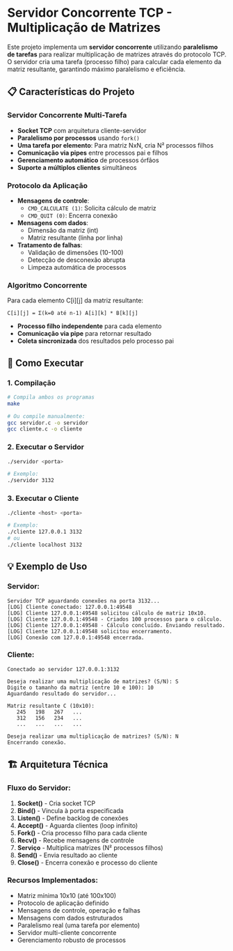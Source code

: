 # Servidor Concorrente TCP - Multiplicação de Matrizes

Este projeto implementa um **servidor concorrente** utilizando **paralelismo de tarefas** para realizar multiplicação de matrizes através do protocolo TCP. O servidor cria uma tarefa (processo filho) para calcular cada elemento da matriz resultante, garantindo máximo paralelismo e eficiência.

## 📋 Características do Projeto

### Servidor Concorrente Multi-Tarefa
- **Socket TCP** com arquitetura cliente-servidor
- **Paralelismo por processos** usando `fork()` 
- **Uma tarefa por elemento**: Para matriz NxN, cria N² processos filhos
- **Comunicação via pipes** entre processos pai e filhos
- **Gerenciamento automático** de processos órfãos
- **Suporte a múltiplos clientes** simultâneos

### Protocolo da Aplicação
- **Mensagens de controle**: 
  - `CMD_CALCULATE (1)`: Solicita cálculo de matriz
  - `CMD_QUIT (0)`: Encerra conexão
- **Mensagens com dados**:
  - Dimensão da matriz (int)
  - Matriz resultante (linha por linha)
- **Tratamento de falhas**:
  - Validação de dimensões (10-100)
  - Detecção de desconexão abrupta
  - Limpeza automática de processos

### Algoritmo Concorrente
Para cada elemento C[i][j] da matriz resultante:
```
C[i][j] = Σ(k=0 até n-1) A[i][k] * B[k][j]
```
- **Processo filho independente** para cada elemento
- **Comunicação via pipe** para retornar resultado
- **Coleta sincronizada** dos resultados pelo processo pai

## 🚀 Como Executar

### 1. Compilação
```bash
# Compila ambos os programas
make

# Ou compile manualmente:
gcc servidor.c -o servidor
gcc cliente.c -o cliente
```

### 2. Executar o Servidor
```bash
./servidor <porta>

# Exemplo:
./servidor 3132
```

### 3. Executar o Cliente
```bash
./cliente <host> <porta>

# Exemplo:
./cliente 127.0.0.1 3132
# ou
./cliente localhost 3132
```

## 💡 Exemplo de Uso

### Servidor:
```
Servidor TCP aguardando conexões na porta 3132...
[LOG] Cliente conectado: 127.0.0.1:49548
[LOG] Cliente 127.0.0.1:49548 solicitou cálculo de matriz 10x10.
[LOG] Cliente 127.0.0.1:49548 - Criados 100 processos para o cálculo.
[LOG] Cliente 127.0.0.1:49548 - Cálculo concluído. Enviando resultado.
[LOG] Cliente 127.0.0.1:49548 solicitou encerramento.
[LOG] Conexão com 127.0.0.1:49548 encerrada.
```

### Cliente:
```
Conectado ao servidor 127.0.0.1:3132

Deseja realizar uma multiplicação de matrizes? (S/N): S
Digite o tamanho da matriz (entre 10 e 100): 10
Aguardando resultado do servidor...

Matriz resultante C (10x10):
   245   198   267   ...
   312   156   234   ...
   ...   ...   ...   ...

Deseja realizar uma multiplicação de matrizes? (S/N): N
Encerrando conexão.
```

## 🏗️ Arquitetura Técnica

### Fluxo do Servidor:
1. **Socket()** - Cria socket TCP
2. **Bind()** - Vincula à porta especificada  
3. **Listen()** - Define backlog de conexões
4. **Accept()** - Aguarda clientes (loop infinito)
5. **Fork()** - Cria processo filho para cada cliente
6. **Recv()** - Recebe mensagens de controle
7. **Serviço** - Multiplica matrizes (N² processos filhos)
8. **Send()** - Envia resultado ao cliente
9. **Close()** - Encerra conexão e processo do cliente

### Recursos Implementados:
-  Matriz mínima 10x10 (até 100x100)
-  Protocolo de aplicação definido
-  Mensagens de controle, operação e falhas
-  Mensagens com dados estruturados
-  Paralelismo real (uma tarefa por elemento)
-  Servidor multi-cliente concorrente
-  Gerenciamento robusto de processos
